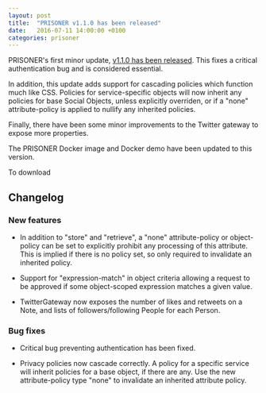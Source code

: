```yaml
---
layout: post
title:  "PRISONER v1.1.0 has been released"
date:   2016-07-11 14:00:00 +0100
categories: prisoner
---
```


PRISONER's first minor update, [v1.1.0 has been released](https://github.com/uoscompsci/PRISONER/releases/tag/v1.1.0). This fixes a critical authentication bug and is considered essential.

In addition, this update adds support for cascading policies which function much like CSS.
Policies for service-specific objects will now inherit any policies for base Social Objects, unless explicitly overriden, or if a "none" attribute-policy is applied to nullify any inherited policies. 

Finally, there have been some minor improvements to the Twitter gateway to expose more properties.

The PRISONER Docker image and Docker demo have been updated to this version.

To download 

## Changelog

### New features

* In addition to "store" and "retrieve", a "none" attribute-policy or
object-policy can be set to
explicitly prohibit any processing of this attribute. This is implied if there
is no policy set, so only required to invalidate an inherited policy.

* Support for "expression-match" in object criteria allowing a request to be
approved if some object-scoped expression matches a given value.

* TwitterGateway now exposes the number of likes and retweets on a Note, and
lists of followers/following People for each Person.

### Bug fixes

* Critical bug preventing authentication has been fixed.

* Privacy policies now cascade correctly. A policy for a specific service will
inherit policies for a base object, if there are any. Use the new
attribute-policy type "none" to invalidate an inherited attribute policy.



